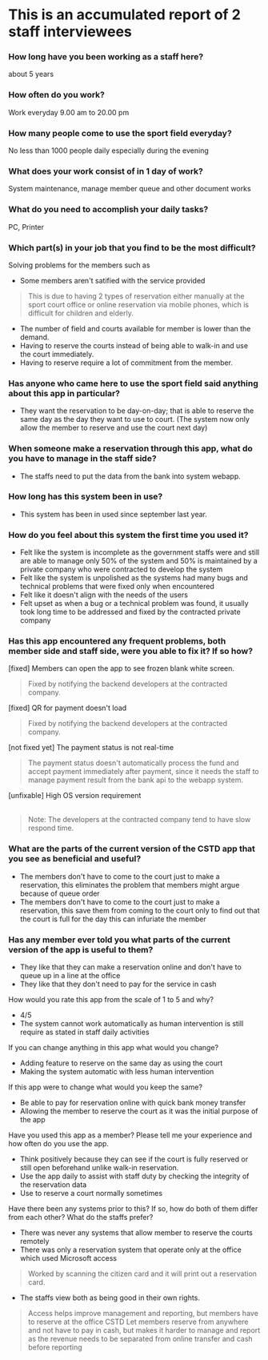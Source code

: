 # This is an accumulated report of 2 staff interviewees

### How long have you been working as a staff here?
about 5 years

### How often do you work?
Work everyday 9.00 am to 20.00 pm

### How many people come to use the sport field everyday?
No less than 1000 people daily especially during the evening

### What does your work consist of in 1 day of work?
System maintenance, manage member queue and other document works

### What do you need to accomplish your daily tasks?
PC, Printer

### Which part(s) in your job that you find to be the most difficult?
Solving problems for the members such as
* Some members aren't satified with the service provided
> This is due to having 2 types of reservation either manually at the sport court office or online reservation via mobile phones, which is difficult for children and elderly. 

* The number of field and courts available for member is lower than the demand.
* Having to reserve the courts instead of being able to walk-in and use the court immediately.
* Having to reserve require a lot of commitment from the member.

### Has anyone who came here to use the sport field said anything about this app in particular?
* They want the reservation to be day-on-day; that is able to reserve the same day as the day they want to use to court. (The system now only allow the member to reserve and use the court next day)

### When someone make a reservation through this app, what do you have to manage in the staff side?
* The staffs need to put the data from the bank into system webapp.

### How long has this system been in use?
* This system has been in used since september last year.

### How do you feel about this system the first time you used it?
* Felt like the system is incomplete as the government staffs were and still are able to manage only 50% of the system and 50% is maintained by a private company who were contracted to develop the system
* Felt like the system is unpolished as the systems had many bugs and technical problems that were fixed only when encountered
* Felt like it doesn't align with the needs of the users
* Felt upset as when a bug or a technical problem was found, it usually took long time to be addressed and fixed by the contracted private company

### Has this app encountered any frequent problems, both member side and staff side, were you able to fix it? If so how?
[fixed] Members can open the app to see frozen blank white screen. <br>
> Fixed by notifying the backend developers at the contracted company.

[fixed] QR for payment doesn't load <br>
> Fixed by notifying the backend developers at the contracted company.

[not fixed yet] The payment status is not real-time
> The payment status doesn't automatically process the fund and accept payment immediately after payment, since it needs the staff to manage payment result from the bank api to the webapp system.

[unfixable] High OS version requirement <br>
<br>
> Note: The developers at the contracted company tend to have slow respond time.

### What are the parts of the current version of the CSTD app that you see as beneficial and useful?
* The members don't have to come to the court just to make a reservation, this eliminates the problem that members might argue because of queue order
* The members don't have to come to the court just to make a reservation, this save them from coming to the court only to find out that the court is full for the day this can infuriate the member

### Has any member ever told you what parts of the current version of the app is useful to them?
* They like that they can make a reservation online and don't have to queue up in a line at the office
* They like that they don't need to pay for the service in cash

How would you rate this app from the scale of 1 to 5 and why?
* 4/5
* The system cannot work automatically as human intervention is still require as stated in staff daily activities

If you can change anything in this app what would you change?
* Adding feature to reserve on the same day as using the court
* Making the system automatic with less human intervention

If this app were to change what would you keep the same?
* Be able to pay for reservation online with quick bank money transfer 
* Allowing the member to reserve the court as it was the initial purpose of the app

Have you used this app as a member? Please tell me your experience and how often do you use the app.
* Think positively because they can see if the court is fully reserved or still open beforehand unlike walk-in reservation.
* Use the app daily to assist with staff duty by checking the integrity of the reservation data
* Use to reserve a court normally sometimes

Have there been any systems prior to this? If so, how do both of them differ from each other? What do the staffs prefer?
* There was never any systems that allow member to reserve the courts remotely
* There was only a reservation system that operate only at the office which used Microsoft access
> Worked by scanning the citizen card and it will print out a reservation card.
* The staffs view both as being good in their own rights.
> Access helps improve management and reporting, but members have to reserve at the office
> CSTD Let members reserve from anywhere and not have to pay in cash, but makes it harder to manage and report as the revenue needs to be separated from online transfer and cash before reporting 

